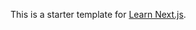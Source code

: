 <!--
SPDX-FileCopyrightText: 2025 DB Systel GmbH

SPDX-License-Identifier: Apache-2.0
-->

This is a starter template for [Learn Next.js](https://nextjs.org/learn).
